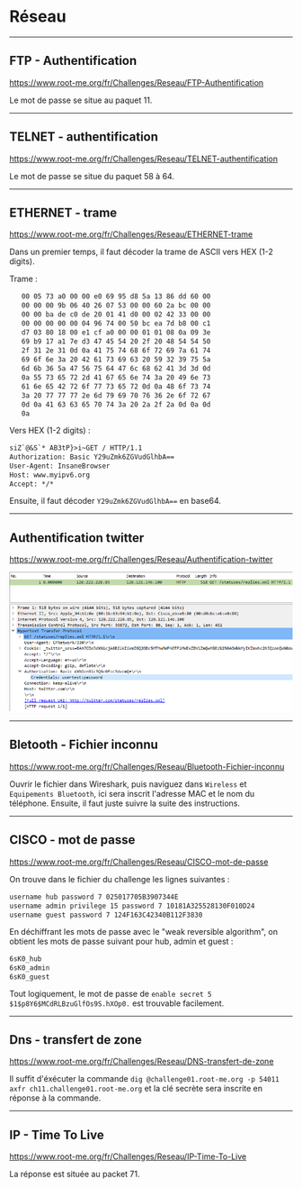 # Réseau

---
## FTP - Authentification


https://www.root-me.org/fr/Challenges/Reseau/FTP-Authentification

Le mot de passe se situe au paquet 11.


---
## TELNET - authentification


https://www.root-me.org/fr/Challenges/Reseau/TELNET-authentification

Le mot de passe se situe du paquet 58 à 64.


---
## ETHERNET - trame


https://www.root-me.org/fr/Challenges/Reseau/ETHERNET-trame

Dans un premier temps, il faut décoder la trame de ASCII vers HEX (1-2 digits).

Trame :

```
   00 05 73 a0 00 00 e0 69 95 d8 5a 13 86 dd 60 00
   00 00 00 9b 06 40 26 07 53 00 00 60 2a bc 00 00
   00 00 ba de c0 de 20 01 41 d0 00 02 42 33 00 00
   00 00 00 00 00 04 96 74 00 50 bc ea 7d b8 00 c1
   d7 03 80 18 00 e1 cf a0 00 00 01 01 08 0a 09 3e
   69 b9 17 a1 7e d3 47 45 54 20 2f 20 48 54 54 50
   2f 31 2e 31 0d 0a 41 75 74 68 6f 72 69 7a 61 74
   69 6f 6e 3a 20 42 61 73 69 63 20 59 32 39 75 5a
   6d 6b 36 5a 47 56 75 64 47 6c 68 62 41 3d 3d 0d
   0a 55 73 65 72 2d 41 67 65 6e 74 3a 20 49 6e 73
   61 6e 65 42 72 6f 77 73 65 72 0d 0a 48 6f 73 74
   3a 20 77 77 77 2e 6d 79 69 70 76 36 2e 6f 72 67
   0d 0a 41 63 63 65 70 74 3a 20 2a 2f 2a 0d 0a 0d
   0a
```

Vers HEX (1-2 digits) :

```
siZ`@&S`* AB3tP}>i~GET / HTTP/1.1
Authorization: Basic Y29uZmk6ZGVudGlhbA==
User-Agent: InsaneBrowser
Host: www.myipv6.org
Accept: */*
```

Ensuite, il faut décoder `Y29uZmk6ZGVudGlhbA==` en base64.


---
## Authentification twitter


https://www.root-me.org/fr/Challenges/Reseau/Authentification-twitter

![Image de la trame](https://github.com/Filtox/Cybersecurity/blob/main/Root-me/Challenges/img/1.png)


---
## Bletooth - Fichier inconnu


https://www.root-me.org/fr/Challenges/Reseau/Bluetooth-Fichier-inconnu

Ouvrir le fichier dans Wireshark, puis naviguez dans `Wireless` et `Equipements Bluetooth`, ici sera inscrit l'adresse MAC et le nom du téléphone. Ensuite, il faut juste suivre la suite des instructions.



---
## CISCO - mot de passe


https://www.root-me.org/fr/Challenges/Reseau/CISCO-mot-de-passe

On trouve dans le fichier du challenge les lignes suivantes :

```
username hub password 7 025017705B3907344E 
username admin privilege 15 password 7 10181A325528130F010D24
username guest password 7 124F163C42340B112F3830
```

En déchiffrant les mots de passe avec le "weak reversible algorithm", on obtient les mots de passe suivant pour hub, admin et guest :

```
6sK0_hub
6sK0_admin
6sK0_guest
```

Tout logiquement, le mot de passe de `enable secret 5 $1$p8Y6$MCdRLBzuGlfOs9S.hXOp0.` est trouvable facilement.



---
## Dns - transfert de zone


https://www.root-me.org/fr/Challenges/Reseau/DNS-transfert-de-zone

Il suffit d'éxécuter la commande `dig @challenge01.root-me.org -p 54011 axfr ch11.challenge01.root-me.org` et la clé secrète sera inscrite en réponse à la commande.



---
## IP - Time To Live


https://www.root-me.org/fr/Challenges/Reseau/IP-Time-To-Live

La réponse est située au packet 71.